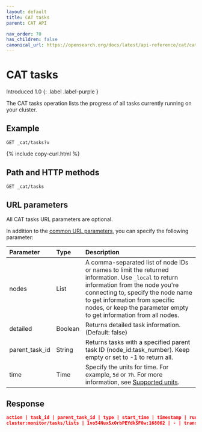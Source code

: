 ```yaml
---
layout: default
title: CAT tasks
parent: CAT API

nav_order: 70
has_children: false
canonical_url: https://opensearch.org/docs/latest/api-reference/cat/cat-tasks/
---
```


# CAT tasks
Introduced 1.0
{: .label .label-purple }

The CAT tasks operation lists the progress of all tasks currently running on your cluster.

## Example

```
GET _cat/tasks?v
```
{% include copy-curl.html %}

## Path and HTTP methods

```
GET _cat/tasks
```

## URL parameters

All CAT tasks URL parameters are optional.

In addition to the [common URL parameters]({{site.url}}{{site.baseurl}}/api-reference/cat/index), you can specify the following parameter:

Parameter | Type | Description
:--- | :--- | :---
nodes | List | A comma-separated list of node IDs or names to limit the returned information. Use `_local` to return information from the node you're connecting to, specify the node name to get information from specific nodes, or keep the parameter empty to get information from all nodes.
detailed | Boolean | Returns detailed task information. (Default: false)
parent_task_id | String | Returns tasks with a specified parent task ID (node_id:task_number). Keep empty or set to -1 to return all.
time | Time | Specify the units for time. For example, `5d` or `7h`. For more information, see [Supported units]({{site.url}}{{site.baseurl}}/opensearch/units/).


## Response

```json
action | task_id | parent_task_id | type | start_time | timestamp | running_time | ip | node
cluster:monitor/tasks/lists | 1vo54NuxSxOrbPEYdkSF0w:168062 | - | transport | 1624337809471 | 04:56:49 | 489.5ms | 172.18.0.4 | odfe-node1     
```
